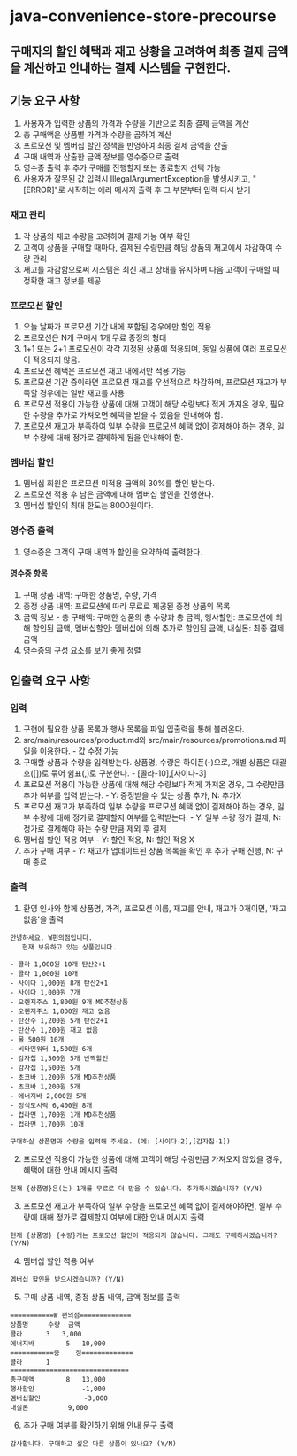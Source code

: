 # java-convenience-store-precourse

## 구매자의 할인 혜택과 재고 상황을 고려하여 최종 결제 금액을 계산하고 안내하는 결제 시스템을 구현한다. 

## 기능 요구 사항
1. 사용자가 입력한 상품의 가격과 수량을 기반으로 최종 결제 금액을 계산
2. 총 구매액은 상품별 가격과 수량을 곱하여 계산
3. 프로모션 및 멤버십 할인 정책을 반영하여 최종 결제 금액을 산출
4. 구매 내역과 산출한 금액 정보를 영수증으로 출력
5. 영수증 출력 후 추가 구매를 진행할지 또는 종료할지 선택 가능
6. 사용자가 잘못된 값 입력시 IllegalArgumentException을 발생시키고, "[ERROR]"로 시작하는 에러 메시지 출력 후 그 부분부터 입력 다시 받기

### 재고 관리
1. 각 상품의 재고 수량을 고려하여 결제 가능 여부 확인
2. 고객이 상품을 구매할 때마다, 결제된 수량만큼 해당 상품의 재고에서 차감하여 수량 관리
3. 재고를 차감함으로써 시스템은 최신 재고 상태를 유지하며 다음 고객이 구매할 때 정확한 재고 정보를 제공

### 프로모션 할인
1. 오늘 날짜가 프로모션 기간 내에 포함된 경우에만 할인 적용
2. 프로모션은 N개 구매시 1개 무료 증정의 형태
3. 1+1 또는 2+1 프로모션이 각각 지정된 상품에 적용되며, 동일 상품에 여러 프로모션이 적용되지 않음. 
4. 프로모션 혜택은 프로모션 재고 내에서만 적용 가능
5. 프로모션 기간 중이라면 프로모션 재고를 우선적으로 차감하며, 프로모션 재고가 부족할 경우에는 일반 재고를 사용
6. 프로모션 적용이 가능한 상품에 대해 고객이 해당 수량보다 적게 가져온 경우, 필요한 수량을 추가로 가져오면 혜택을 받을 수 있음을 안내해야 함.
7. 프로모션 재고가 부족하여 일부 수량을 프로모션 혜택 없이 결제해야 하는 경우, 일부 수량에 대해 정가로 결제하게 됨을 안내해야 함.

### 멤버십 할인
1. 멤버십 회원은 프로모션 미적용 금액의 30%를 할인 받는다.
2. 프로모션 적용 후 남은 금액에 대해 멤버십 할인을 진행한다.
3. 멤버십 할인의 최대 한도는 8000원이다. 

### 영수증 출력
1. 영수증은 고객의 구매 내역과 할인을 요약하여 출력한다.

#### 영수증 항목
1. 구매 상품 내역: 구매한 상품명, 수량, 가격
2. 증정 상품 내역: 프로모션에 따라 무료로 제공된 증정 상품의 목록
3. 금액 정보 - 총 구매액: 구매한 상품의 총 수량과 총 금액, 행사할인: 프로모션에 의해 할인된 금액, 멤버십할인: 멤버십에 의해 추가로 할인된 금액, 내실돈: 최종 결제 금액
4. 영수증의 구성 요소를 보기 좋게 정렬

## 입출력 요구 사항

### 입력
1. 구현에 필요한 상품 목록과 행사 목록을 파일 입출력을 통해 불러온다.
2. src/main/resources/product.md와 src/main/resources/promotions.md 파일을 이용한다. - 값 수정 가능
3. 구매할 상품과 수량을 입력받는다. 상품명, 수량은 하이픈(-)으로, 개별 상품은 대괄호([])로 묶어 쉼표(,)로 구분한다. - [콜라-10],[사이다-3]
4. 프로모션 적용이 가능한 상품에 대해 해당 수량보다 적게 가져온 경우, 그 수량만큼 추가 여부를 입력 받는다. - Y: 증정받을 수 있는 상품 추가, N: 추가X
5. 프로모션 재고가 부족하여 일부 수량을 프로모션 혜택 없이 결제해야 하는 경우, 일부 수량에 대해 정가로 결제할지 여부를 입력받는다. - Y: 일부 수량 정가 결제, N: 정가로 결제해야 하는 수량 만큼 제외 후 결제
6. 멤버십 할인 적용 여부 - Y: 할인 적용, N: 할인 적용 X
7. 추가 구매 여부 - Y: 재고가 업데이트된 상품 목록을 확인 후 추가 구매 진행, N: 구매 종료

### 출력
1. 환영 인사와 함께 상품명, 가격, 프로모션 이름, 재고를 안내, 재고가 0개이면, '재고 없음'을 출력
```
안녕하세요. W편의점입니다.
   현재 보유하고 있는 상품입니다.

- 콜라 1,000원 10개 탄산2+1
- 콜라 1,000원 10개
- 사이다 1,000원 8개 탄산2+1
- 사이다 1,000원 7개
- 오렌지주스 1,800원 9개 MD추천상품
- 오렌지주스 1,800원 재고 없음
- 탄산수 1,200원 5개 탄산2+1
- 탄산수 1,200원 재고 없음
- 물 500원 10개
- 비타민워터 1,500원 6개
- 감자칩 1,500원 5개 반짝할인
- 감자칩 1,500원 5개
- 초코바 1,200원 5개 MD추천상품
- 초코바 1,200원 5개
- 에너지바 2,000원 5개
- 정식도시락 6,400원 8개
- 컵라면 1,700원 1개 MD추천상품
- 컵라면 1,700원 10개

구매하실 상품명과 수량을 입력해 주세요. (예: [사이다-2],[감자칩-1])
```

2. 프로모션 적용이 가능한 상품에 대해 고객이 해당 수량만큼 가져오지 않았을 경우, 혜택에 대한 안내 메시지 출력
```
현재 {상품명}은(는) 1개를 무료로 더 받을 수 있습니다. 추가하시겠습니까? (Y/N)
```

3. 프로모션 재고가 부족하여 일부 수량을 프로모션 혜택 없이 결제해야하면, 일부 수량에 대해 정가로 결제할지 여부에 대한 안내 메시지 출력
```
현재 {상품명} {수량}개는 프로모션 할인이 적용되지 않습니다. 그래도 구매하시겠습니까? (Y/N)
```

4. 멤버십 할인 적용 여부
```
멤버십 할인을 받으시겠습니까? (Y/N)
```

5. 구매 상품 내역, 증정 상품 내역, 금액 정보를 출력
```
===========W 편의점=============
상품명		수량	금액
콜라		3 	3,000
에너지바 		5 	10,000
===========증	정=============
콜라		1
==============================
총구매액		8	13,000
행사할인			-1,000
멤버십할인			-3,000
내실돈			 9,000
```

6. 추가 구매 여부를 확인하기 위해 안내 문구 출력
```
감사합니다. 구매하고 싶은 다른 상품이 있나요? (Y/N)
```

